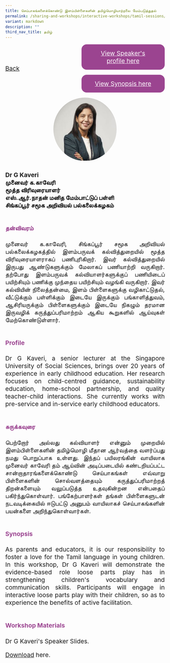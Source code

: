 ```yaml
---
title: செய்பாகங்களைக்கொண்டு இளம்பிள்ளைகளின் தமிழ்மொழியாற்றலை மேம்படுத்துதல்
permalink: /sharing-and-workshops/interactive-workshops/tamil-sessions/tl7/
variant: markdown
description: ""
third_nav_title: தமிழ்
---
```

<style>
.entry-title{
  font-size: 2.25rem;
  font-weight: 700;
  margin-bottom: 2rem;
  text-align: center;
}
.entry-content p{
  text-align: justify;
}

.entry-title.supported-by{
  margin-bottom: 0;
  margin-top: 3rem;
}

.entry-content .buttons-container{
  align-items: center;
  column-gap: 1rem;
  display: flex;
  flex-wrap: wrap;
  justify-content: center;
}
.entry-content .buttons-container .btn-link{
  background-color: #7431e8;
  border-radius: 0.4rem;
  color: #fff;
  font-size: 1.5rem;
  margin-bottom: 1rem;
  padding: 15px 20px;
  text-align: center;
  text-decoration: none;
  width: 15rem;
}
.entry-content .buttons-container .btn-link:hover{
  background-color: lightgrey;
}

.entry-content.sharing-sessions{
  align-items: center;
  display: flex;
  flex-direction: column;
  row-gap: 1.5rem;
}
.entry-content.sharing-sessions .session-item{
  align-items: flex-start;
  background-color:#d84178;
  border-radius: 0.5rem;
  color: #ffffff;
  row-gap: 2rem;
  display: flex;
  font-size: 1.1rem;
  flex-direction: column;
  line-height: 1.2;
  justify-content: space-between;
  margin-bottom: 2rem;
  padding: 1rem;
  width: 100%;
}
.entry-content.sharing-sessions .session-item .lower-wrapper{
  display: flex;
  flex-direction: column;
  row-gap: 2rem;
  width: 100%;
}
.entry-content.sharing-sessions .session-item .session-link{
  border: 2px solid lightgrey;
  border-radius: 0.5rem;
  padding: 1rem;
  text-align: center;
}
.entry-content.sharing-sessions .session-item .session-link a{
  color: #ffffff;
}

.entry-content.sharing-sessions.malay-sessions .session-item{
  background-color: #a3c864;
}

.entry-content.sharing-sessions.tamil-sessions .session-item,
.entry-content.sharing-sessions.preschools-exhibitors .session-item{
  background-color: #9b4490;
}

.entry-content.sharing-sessions.english-sessions .session-item{
  background-color: #fa0;
}

.entry-content.sharing-sessions.primary-secondary-exhibitors .session-item{
  background-color: #a3c864;
}

.entry-content.sharing-sessions .session-item .session-link:hover{
  background-color: lightgrey;
}

.entry-content.sharing-session-item{
  font-size: 1.2rem;
}
.entry-content.sharing-session-item .sharing-sessions-nav{
  align-items: center;
  column-gap: 1rem;
  display: flex;
  flex-wrap: wrap;
  justify-content: space-between;
  padding-bottom: 1rem;
}
.entry-content.sharing-session-item .sharing-sessions-nav .inner-nav-wrapper{
  column-gap: 1rem;
  display: flex;
  flex: 2;
  flex-wrap: wrap;
  justify-content: flex-end;
  row-gap: 1rem;
}
.entry-content.sharing-session-item .sharing-sessions-nav .inner-nav-wrapper .nav-btn{
  background-color: #d84178;
  border-radius: 1rem;
  color: #fff;
  padding: 1rem 2rem;
  text-align: center;
  width: 100%;
}
.entry-content.sharing-session-item.malay-session .sharing-sessions-nav .inner-nav-wrapper .nav-btn{
  background-color: #a3c864;
}
.entry-content.sharing-session-item.tamil-session .sharing-sessions-nav .inner-nav-wrapper .nav-btn{
  background-color: #9b4490;
}
.entry-content.sharing-session-item.english-session .sharing-sessions-nav .inner-nav-wrapper .nav-btn{
  background-color: #fa0;
}
.entry-content.sharing-session-item .sharing-sessions-nav .inner-nav-wrapper .nav-btn:hover{
  background-color: lightgrey;
}
.entry-content.sharing-session-item .profile-photo-container{
  align-items: center;
  column-gap: 1rem;
  display: flex;
  flex-wrap: wrap;
  justify-content: space-between;
  row-gap: 1rem;
}
.entry-content.sharing-session-item .profile-photo{
  align-items: center;
  column-gap: 2rem;
  display: flex;
  flex-wrap: wrap;
  justify-content: center;
  row-gap: 2rem;
  margin-bottom: 2rem;
}
.entry-content.sharing-session-item .profile-photo img{
  border-radius: 100px;
  width: 200px;
}
.entry-content.sharing-session-item.awardee-item .profile-photo{
  width: 100%;
}
.entry-content.sharing-session-item .profile-name{
  font-weight: 700;
  margin-bottom: 3rem;
}
.entry-content.sharing-session-item h4{
  color: #d84178;
}
.entry-content.sharing-session-item.malay-session h4{
  color: #a3c864;
}
.entry-content.sharing-session-item.tamil-session h4{
  color: #9b4490;
}
.entry-content.sharing-session-item.english-session h4{
  color: #fa0;
}
.entry-content.sharing-session-item.awardee-item h3,
.entry-content.sharing-session-item.awardee-item h4{
  color: #4372d6;
}
.entry-content.sharing-session-item .section-wrapper{
  margin-bottom: 3rem;
}

.entry-content.awardees-container h4{
  font-weight: 700;
  margin-bottom: 3rem;
}
.entry-content.awardees-container a{
  text-decoration: none;
}
.entry-content.awardees-container .section-wrapper{
  margin-bottom: 10rem;
}
.entry-content.awardees-container .section-row{
  column-gap: 1rem;
  display: flex;
  flex-wrap: wrap;
  justify-content: space-around;
  row-gap: 1rem;
}
.entry-content.awardees-container .section-column{
  width: 30%;
}
.entry-content.awardees-container .awardee-wrapper{
  align-items: center;
  display: flex;
  flex-direction: column;
  justify-content: center;
  row-gap: 1rem;
}
.entry-content.awardees-container .awardee-wrapper .awardee-pic{
  width: 10rem;
}
.entry-content.awardees-container .awardee-wrapper .awardee-profile{
  color: #484848;
  text-align: center;
}
.entry-content.awardees-container .awardee-wrapper .name-english{
  font-size: 1.25rem;
  margin-bottom: 1rem;
}
.entry-content.awardees-container .awardee-wrapper .name-chinese{
  font-size: 1.25rem;
  margin-bottom: 1rem;
}

.entry-content .btntop{
  position: fixed;
  float: right;
  bottom: 20px;
  right: 80px;
  z-index: 99;
  boder: none;
  background-color: #3bb9ff;
  cursor: pointer;
  padding: 15px;
  boder-radius: 4px;
  color: #fff;
  font-weight: 600;
}

.coming-soon{
  color: #7431e8;
  font-size: 2rem;
  font-weight: 700;
  margin-top: 3rem;
  text-align: center;
}

@media all and (min-width: 40rem ){
  .entry-content.sharing-sessions{
    align-items: flex-start;
    display: flex;
    flex-direction: column;
    row-gap: 1.5rem;
  }

  
  .entry-content.sharing-sessions .session-item .lower-wrapper{
    align-items: center;
    flex-direction: row;
    justify-content: space-between;
  }

  .entry-content.sharing-session-item .sharing-sessions-nav .inner-nav-wrapper .nav-btn{
    width: 45%;
  }
}
</style>

<div class="entry-content sharing-session-item tamil-session">
<div class="sharing-sessions-nav">
<a href="/sharing-and-workshops/interactive-workshops/tamil-sessions/">Back</a>
<div class="inner-nav-wrapper">
<a class="nav-btn" href="#C1">View Speaker's profile here</a>
<a class="nav-btn" href="#C2">View Synopsis here</a>
</div>
</div>

<div class="profile-photo">
<img alt="G Kaveri" src="/images/Interactive_workshops/g-kaveri.jpg">
</div>

<div class="profile-name">
Dr G Kaveri<br>
முனைவர் க.காவேரி<br>
மூத்த விரிவுரையாளர்<br>
எஸ்.ஆர்.நாதன் மனித மேம்பாட்டுப் பள்ளி<br>
சிங்கப்பூர் சமூக அறிவியல் பல்கலைக்கழகம்  
</div>

<div class="section-wrapper">
<h4 id="C1">தன்விவரம்</h4>
<p>
முனைவர் க.காவேரி, சிங்கப்பூர் சமூக அறிவியல் பல்கலைக்கழகத்தில் இளம்பருவக் கல்வித்துறையில் மூத்த விரிவுரையாளராகப் பணிபுரிகிறார். இவர் கல்வித்துறையில் இருபது ஆண்டுகளுக்கும் மேலாகப் பணியாற்றி வருகிறார். தற்போது இளம்பருவக் கல்வியாளர்களுக்குப் பணியிடைப் பயிற்சியும் பணிக்கு முந்தைய பயிற்சியும் வழங்கி வருகிறார். இவர் கல்வியின் நிலைத்தன்மை, இளம் பிள்ளைகளுக்கு வழிகாட்டுதல், வீட்டுக்கும் பள்ளிக்கும் இடையே இருக்கும் பங்காளித்துவம், ஆசிரியருக்கும் பிள்ளைகளுக்கும் இடையே நிகழும் தரமான இருவழிக் கருத்துப்பரிமாற்றம் ஆகிய கூறுகளில் ஆய்வுகள் மேற்கொண்டுள்ளார்.
</p>
</div>

<div class="section-wrapper">
<h4>Profile</h4>
<p>
Dr G Kaveri, a senior lecturer at the Singapore University of Social Sciences, brings over 20 years of experience in early childhood education. Her research focuses on child-centred guidance, sustainability education, home-school partnership, and quality teacher-child interactions. She currently works with pre-service and in-service early childhood educators.
</p>
</div>

<div class="section-wrapper">
<h4 id="C2">சுருக்கவுரை</h4> 
<p>
பெற்றோர் அல்லது கல்வியாளர் என்னும் முறையில் இளம்பிள்ளைகளின் தமிழ்மொழி மீதான ஆர்வத்தை வளர்ப்பது நமது பொறுப்பாக உள்ளது.  இந்தப் பயிலரங்கின் வாயிலாக முனைவர் காவேரி தம் ஆய்வின் அடிப்படையில் கண்டறியப்பட்ட சான்றாதாரங்களைக்கொண்டு செய்பாகங்கள் எவ்வாறு பிள்ளைகளின் சொல்வளத்தையும் கருத்துப்பரிமாற்றத் திறன்களையும் வலுப்படுத்த உதவுகின்றன என்பதைப் பகிர்ந்துகொள்வார். பங்கேற்பாளர்கள் தங்கள் பிள்ளைகளுடன் நடவடிக்கையில் ஈடுபட்டு அனுபம் வாயிலாகச் செய்பாகங்களின் பயன்களை அறிந்துகொள்வார்கள்.
</p>
</div>

<div class="section-wrapper">
<h4>Synopsis</h4> 
<p>
As parents and educators, it is our responsibility to foster a love for the Tamil language in young children. In this workshop, Dr G Kaveri will demonstrate the evidence-based role loose parts play has in strengthening children's vocabulary and communication skills. Participants will engage in interactive loose parts play with their children, so as to experience the benefits of active facilitation.
</p>
</div>

<div class="section-wrapper">
	    <h4>Workshop Materials</h4>
    <p>Dr G Kaveri's Speaker Slides.</p>
    <p><a download="Dr Kaveri - to upload.pdf" target="_blank" href="https://drive.google.com/uc?export=download&amp;id=1vu3Y3vSrzs1UoGge4gIeKclYPY_HFfr8">Download</a> here.</p>
</div>
</div>